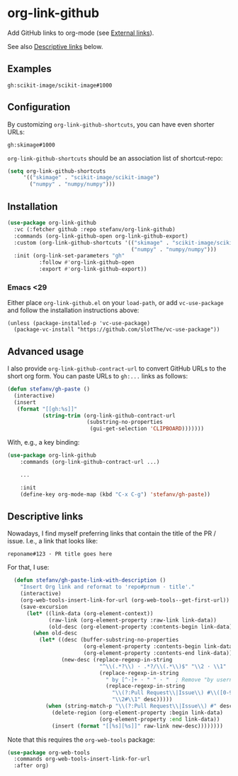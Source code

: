 # org-link-github

Add GitHub links to org-mode (see [External links](https://orgmode.org/guide/Hyperlinks.html#External-Links-1)).

See also [Descriptive links](#descriptive-links) below.

## Examples

```
gh:scikit-image/scikit-image#1000
```

## Configuration

By customizing `org-link-github-shortcuts`, you can have even shorter URLs:

```
gh:skimage#1000
```

`org-link-github-shortcuts` should be an association list of shortcut-repo:

```lisp
(setq org-link-github-shortcuts
     '(("skimage" . "scikit-image/scikit-image")
       ("numpy" . "numpy/numpy")))
```

## Installation

```lisp
(use-package org-link-github
  :vc (:fetcher github :repo stefanv/org-link-github)
  :commands (org-link-github-open org-link-github-export)
  :custom (org-link-github-shortcuts '(("skimage" . "scikit-image/scikit-image")
                                       ("numpy" . "numpy/numpy")))
  :init (org-link-set-parameters "gh"
          :follow #'org-link-github-open
          :export #'org-link-github-export))
```

### Emacs <29

Either place `org-link-github.el` on your `load-path`, or add
`vc-use-package` and follow the installation instructions above:

```
(unless (package-installed-p 'vc-use-package)
  (package-vc-install "https://github.com/slotThe/vc-use-package"))
```

## Advanced usage

I also provide `org-link-github-contract-url` to convert GitHub URLs
to the short org form. You can paste URLs to `gh:...` links as follows:

```lisp
(defun stefanv/gh-paste ()
  (interactive)
  (insert
   (format "[[gh:%s]]"
           (string-trim (org-link-github-contract-url
                         (substring-no-properties
                          (gui-get-selection 'CLIPBOARD)))))))
```

With, e.g., a key binding:

```lisp
(use-package org-link-github
    :commands (org-link-github-contract-url ...)

    ...

    :init
    (define-key org-mode-map (kbd "C-x C-g") 'stefanv/gh-paste))
```

## Descriptive links

Nowadays, I find myself preferring links that contain the title of the PR / issue. I.e., a link that looks like:

```
reponame#123 · PR title goes here
```

For that, I use:

```lisp
  (defun stefanv/gh-paste-link-with-description ()
    "Insert Org link and reformat to 'repo#prnum · title'."
    (interactive)
    (org-web-tools-insert-link-for-url (org-web-tools--get-first-url))
    (save-excursion
      (let* ((link-data (org-element-context))
             (raw-link (org-element-property :raw-link link-data))
             (old-desc (org-element-property :contents-begin link-data)))
        (when old-desc
          (let* ((desc (buffer-substring-no-properties
                        (org-element-property :contents-begin link-data)
                        (org-element-property :contents-end link-data)))
                 (new-desc (replace-regexp-in-string
                             "^\\(.*?\\) · .*?/\\(.*\\)$" "\\2 · \\1"  ; Swap desc and user/repo#nr, remove user/
                             (replace-regexp-in-string
                               " by [^·]+ · " " · "  ; Remove "by username" part
                               (replace-regexp-in-string
                                 "\\(?:Pull Request\\|Issue\\) #\\([0-9]+\\) · \\(.*?\\) · GitHub"
                                 "\\2#\\1" desc)))))
            (when (string-match-p "\\(?:Pull Request\\|Issue\\) #" desc)
              (delete-region (org-element-property :begin link-data)
                             (org-element-property :end link-data))
              (insert (format "[[%s][%s]]" raw-link new-desc))))))))
```

Note that this requires the `org-web-tools` package:

```lisp
(use-package org-web-tools
  :commands org-web-tools-insert-link-for-url
  :after org)
```
